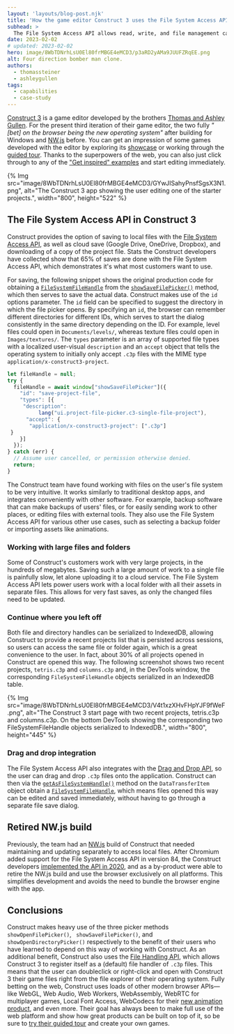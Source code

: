 ```yaml
---
layout: 'layouts/blog-post.njk'
title: 'How the game editor Construct 3 uses the File System Access API to let users save their games'
subhead: >
  The File System Access API allows read, write, and file management capabilities. Learn how Construct 3 makes use of this API.
date: 2023-02-02
# updated: 2023-02-02
hero: image/8WbTDNrhLsU0El80frMBGE4eMCD3/p3aRD2yAMa9JUUFZRqEE.png
alt: Four direction bomber man clone.
authors:
  - thomassteiner
  - ashleygullen
tags:
  - capabilities
  - case-study
---
```


[Construct 3](https://www.construct.net/en/make-games/free-trial) is a game editor developed by the brothers [Thomas and Ashley Gullen](https://www.starterstory.com/stories/we-created-a-100k-month-no-code-tool-for-video-game-developers). For the present third iteration of their game editor, the two fully _"[bet] on the browser being the new operating system"_ after building for Windows and [NW.js](https://nwjs.io/) before. You can get an impression of some games developed with the editor by exploring its [showcase](https://www.construct.net/en/make-games/showcase) or working through the [guided tour](https://editor.construct.net/?startTour). Thanks to the superpowers of the web, you can also just click through to any of the ["Get inspired" examples](https://www.construct.net/en/make-games/free-trial#:~:text=the%20Guided%20Tour-,Get%20inspired,-OPEN%20AND%20EDIT) and start editing immediately.

{% Img src="image/8WbTDNrhLsU0El80frMBGE4eMCD3/GYwJISahyPnsfSgsX3N1.png", alt="The Construct 3 app showing the user editing one of the starter projects.", width="800", height="522" %}

## The File System Access API in Construct 3

Construct provides the option of saving to local files with the [File System Access API](https://developer.mozilla.org/docs/Web/API/File_System_Access_API), as well as cloud save (Google Drive, OneDrive, Dropbox), and downloading of a copy of the project file. Stats the Construct developers have collected show that 65% of saves are done with the File System Access API, which demonstrates it's what most customers want to use.

For saving, the following snippet shows the original production code for obtaining a [`FileSystemFileHandle`](https://developer.mozilla.org/docs/Web/API/FileSystemFileHandle) from the [`showSaveFilePicker()`](https://developer.mozilla.org/docs/Web/API/Window/showSaveFilePicker) method, which then serves to save the actual data. Construct makes use of the `id` options parameter.  The `id` field can be specified to suggest the directory in which the file picker opens. By specifying an `id`, the browser can remember different directories for different IDs, which serves to start the dialog consistently in the same directory depending on the ID. For example, level files could open in `Documents/levels/`, whereas texture files could open in `Images/textures/`.  The `types` parameter is an array of supported file types with a localized user-visual `description` and an `accept` object that tells the operating system to initially only accept `.c3p` files with the MIME type `application/x-construct3-project`.

```js
let fileHandle = null;
try {
  fileHandle = await window["showSaveFilePicker"]({
    "id": "save-project-file",
    "types": [{
	 "description":
          lang("ui.project-file-picker.c3-single-file-project"),
      "accept": {
	   "application/x-construct3-project": [".c3p"]
 }
    }]
  });
} catch (err) {
  // Assume user cancelled, or permission otherwise denied.
  return;
}
```

The Construct team have found working with files on the user's file system to be very intuitive. It works similarly to traditional desktop apps, and integrates conveniently with other software. For example, backup software that can make backups of users' files, or for easily sending work to other places, or editing files with external tools. They also use the File System Access API for various other use cases, such as selecting a backup folder or importing assets like animations.

### Working with large files and folders

Some of Construct's customers work with very large projects, in the hundreds of megabytes. Saving such a large amount of work to a single file is painfully slow, let alone uploading it to a cloud service. The File System Access API lets power users work with a local folder with all their assets in separate files. This allows for very fast saves, as only the changed files need to be updated.

### Continue where you left off

Both file and directory handles can be serialized to IndexedDB, allowing Construct to provide a recent projects list that is persisted across sessions, so users can access the same file or folder again, which is a great convenience to the user. In fact, about 30% of all projects opened in Construct are opened this way. The following screenshot shows two recent projects, `tetris.c3p` and `columns.c3p` and, in the DevTools window, the corresponding `FileSystemFileHandle` objects serialized in an IndexedDB table.

{% Img src="image/8WbTDNrhLsU0El80frMBGE4eMCD3/V4t1xzXHvFHpYJF9fWeF.png", alt="The Construct 3 start page with two recent projects, tetris.c3p and columns.c3p. On the bottom DevTools showing the corresponding two FileSystemFileHandle objects serialized to IndexedDB.", width="800", height="445" %}

### Drag and drop integration

The File System Access API also integrates with the [Drag and Drop API](https://developer.mozilla.org/docs/Web/API/HTML_Drag_and_Drop_API), so the user can drag and drop `.c3p` files onto the application. Construct can then via the [`getAsFileSystemHandle()`](https://developer.mozilla.org/docs/Web/API/DataTransferItem/getAsFileSystemHandle) method on the `DataTransferItem` object obtain a [`FileSystemFileHandle`](https://developer.mozilla.org/docs/Web/API/FileSystemFileHandle), which means files opened this way can be edited and saved immediately, without having to go through a separate file save dialog.

## Retired NW.js build

Previously, the team had an [NW.js](https://nwjs.io/) build of Construct that needed maintaining and updating separately to access local files. After Chromium added support for the File System Access API in version 84, the Construct developers [implemented the API in 2020](https://www.construct.net/en/blogs/construct-official-blog-1/local-file-folder-saves-1555), and as a by-product were able to retire the NW.js build and use the browser exclusively on all platforms. This simplifies development and avoids the need to bundle the browser engine with the app.

## Conclusions

Construct makes heavy use of the three picker methods `showOpenFilePicker()`, ` showSaveFilePicker()`, and `showOpenDirectoryPicker()` respectively to the benefit of their users who have learned to depend on this way of working with Construct. As an additional benefit, Construct also uses the [File Handling API](https://developer.chrome.com/articles/file-handling/), which allows Construct 3 to register itself as a (default) file handler of `.c3p` files. This means that the user can doubleclick or right-click and open with Construct 3 their game files right from the file explorer of their operating system. Fully betting on the web, Construct uses loads of other modern browser APIs—like WebGL, Web Audio, Web Workers, WebAssembly, WebRTC for multiplayer games, Local Font Access, WebCodecs for their [new animation product](https://www.construct.net/en/animation-software), and even more. Their goal has always been to make full use of the web platform and show how great products can be built on top of it, so be sure to [try their guided tour](https://editor.construct.net/?startTour) and create your own games.